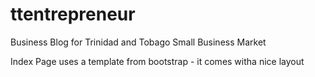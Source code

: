 # ttentrepreneur
 Business Blog for Trinidad and Tobago Small Business Market
 
 Index Page uses a template from bootstrap - it comes witha nice layout
